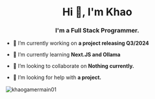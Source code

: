 <h1 align="center">Hi 👋, I'm Khao</h1>
<h3 align="center">I'm a Full Stack Programmer.</h3>

- 🔭 I’m currently working on **a project releasing Q3/2024**

- 🌱 I’m currently learning **Next.JS and Ollama**

- 👯 I’m looking to collaborate on **Nothing currently.**

- 🤝 I’m looking for help with **a project.**
</p>

<p>&nbsp;<img align="center" src="https://github-readme-stats.vercel.app/api?username=khaogamermain01&theme=dark&show_icons=true&locale=en" alt="khaogamermain01" /></p>
